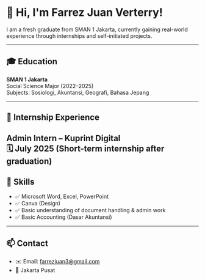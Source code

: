 # 👋 Hi, I'm Farrez Juan Verterry!

I am a fresh graduate from SMAN 1 Jakarta, currently gaining real-world experience through internships and self-initiated projects.

---

## 🎓 Education
**SMAN 1 Jakarta**  
Social Science Major (2022–2025)  
Subjects: Sosiologi, Akuntansi, Geografi, Bahasa Jepang

---

## 💼 Internship Experience

**Admin Intern – Kuprint Digital**  
🗓️ July 2025
(Short-term internship after graduation)
---

## 🧠 Skills
- ✅ Microsoft Word, Excel, PowerPoint  
- ✅ Canva (Design)  
- ✅ Basic understanding of document handling & admin work
- ✅ Basic Accounting (Dasar Akuntansi) 

---

## 📫 Contact
- ✉️ Email: farrezjuan3@gmail.com
- 📍 Jakarta Pusat  
